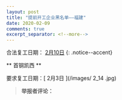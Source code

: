 ```yaml
---
layout: post
title: "提前开工企业黑名单——福建"
date: 2020-02-09
comments: true
excerpt_separator: <!--more-->
---
```


合法复工日期： [2月10日](http://www.fujian.gov.cn/xw/mszx/202001/t20200129_5186811.htm)
{: .notice--accent}




**	首钢凯西	**

要求复工日期：[	2月3日	](/images/	2_14	.jpg)
> **举报者评论：**	


<!--more-->
